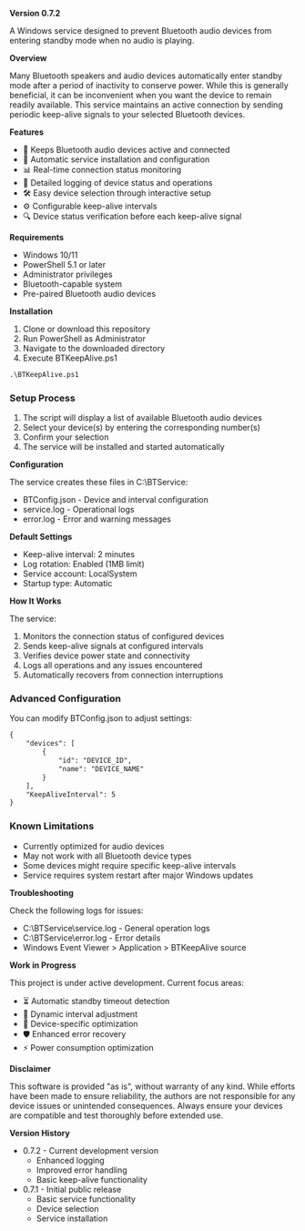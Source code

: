 **Version 0.7.2**

A Windows service designed to prevent Bluetooth audio devices from entering standby mode when no audio is playing.

**Overview**

Many Bluetooth speakers and audio devices automatically enter standby mode after a period of inactivity to conserve power. While this is generally beneficial, it can be inconvenient when you want the device to remain readily available. This service maintains an active connection by sending periodic keep-alive signals to your selected Bluetooth devices.

**Features**

* 🔌 Keeps Bluetooth audio devices active and connected
* 🔄 Automatic service installation and configuration
* 📊 Real-time connection status monitoring
* 📝 Detailed logging of device status and operations
* 🛠️ Easy device selection through interactive setup
* ⚙️ Configurable keep-alive intervals
* 🔍 Device status verification before each keep-alive signal

**Requirements**

* Windows 10/11
* PowerShell 5.1 or later
* Administrator privileges
* Bluetooth-capable system
* Pre-paired Bluetooth audio devices

**Installation**

1. Clone or download this repository
2. Run PowerShell as Administrator
3. Navigate to the downloaded directory
4. Execute BTKeepAlive.ps1

```txt
.\BTKeepAlive.ps1
```

### Setup Process

1. The script will display a list of available Bluetooth audio devices
2. Select your device(s) by entering the corresponding number(s)
3. Confirm your selection
4. The service will be installed and started automatically

**Configuration**

The service creates these files in C:\BTService:

* BTConfig.json - Device and interval configuration
* service.log - Operational logs
* error.log - Error and warning messages

**Default Settings**

* Keep-alive interval: 2 minutes
* Log rotation: Enabled (1MB limit)
* Service account: LocalSystem
* Startup type: Automatic

**How It Works**

The service:

1. Monitors the connection status of configured devices
2. Sends keep-alive signals at configured intervals
3. Verifies device power state and connectivity
4. Logs all operations and any issues encountered
5. Automatically recovers from connection interruptions

### Advanced Configuration

You can modify BTConfig.json to adjust settings:

```txt
{
    "devices": [
        {
            "id": "DEVICE_ID",
            "name": "DEVICE_NAME"
        }
    ],
    "KeepAliveInterval": 5
}
```

### Known Limitations

* Currently optimized for audio devices
* May not work with all Bluetooth device types
* Some devices might require specific keep-alive intervals
* Service requires system restart after major Windows updates

**Troubleshooting**

Check the following logs for issues:

* C:\BTService\service.log - General operation logs
* C:\BTService\error.log - Error details
* Windows Event Viewer > Application > BTKeepAlive source

**Work in Progress**

This project is under active development. Current focus areas:

* ⏳ Automatic standby timeout detection
* 🔄 Dynamic interval adjustment
* 🔧 Device-specific optimization
* 🛡️ Enhanced error recovery
* ⚡ Power consumption optimization

**Disclaimer**

This software is provided "as is", without warranty of any kind. While efforts have been made to ensure reliability, the authors are not responsible for any device issues or unintended consequences. Always ensure your devices are compatible and test thoroughly before extended use.

**Version History**

* 0.7.2 - Current development version
  * Enhanced logging
  * Improved error handling
  * Basic keep-alive functionality
* 0.7.1 - Initial public release
  * Basic service functionality
  * Device selection
  * Service installation
